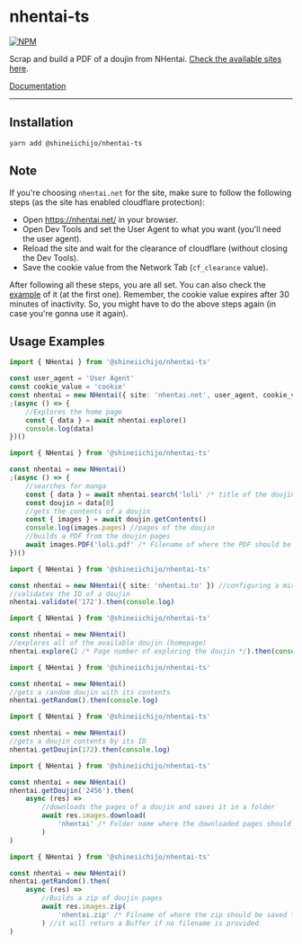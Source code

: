 # nhentai-ts

[![NPM](https://img.shields.io/badge/Available%20On-NPM-lightgrey.svg?logo=npm&logoColor=339933&labelColor=white&style=flat-square)](https://www.npmjs.com/package/@shineiichijo/nhentai-ts)

Scrap and build a PDF of a doujin from NHentai. [Check the available sites here](https://github.com/LuckyYam/nhentai-ts/blob/master/src/lib/constants.ts#L1).

[Documentation](https://luckyyam.github.io/nhentai-ts/)

---

## Installation
```
yarn add @shineiichijo/nhentai-ts
```

## Note

If you're choosing `nhentai.net` for the site, make sure to follow the following steps (as the site has enabled cloudflare protection):

- Open https://nhentai.net/ in your browser.
- Open Dev Tools and set the User Agent to what you want (you'll need the user agent).
- Reload the site and wait for the clearance of cloudflare (without closing the Dev Tools).
- Save the cookie value from the Network Tab (`cf_clearance` value).

After following all these steps, you are all set. You can also check the [example](#usage-examples) of it (at the first one). Remember, the cookie value expires after 30 minutes of inactivity. So, you might have to do the above steps again (in case you're gonna use it again).

## Usage Examples
```ts
import { NHentai } from '@shineiichijo/nhentai-ts'

const user_agent = 'User Agent'
const cookie_value = 'cookie'
const nhentai = new NHentai({ site: 'nhentai.net', user_agent, cookie_value }) //check above
;(async () => {
    //Explores the home page
    const { data } = await nhentai.explore()
    console.log(data)
})()
```

```ts
import { NHentai } from '@shineiichijo/nhentai-ts'

const nhentai = new NHentai()
;(async () => {
    //searches for manga
    const { data } = await nhentai.search('loli' /* title of the doujin to search */, { page: 1 } /* Page of the search */)
    const doujin = data[0]
    //gets the contents of a doujin
    const { images } = await doujin.getContents()
    console.log(images.pages) //pages of the doujin
    //builds a PDF from the doujin pages
    await images.PDF('loli.pdf' /* Filename of where the PDF should be saved */) //will return a Buffer if no filename is provided
})()
```

```ts
import { NHentai } from '@shineiichijo/nhentai-ts'

const nhentai = new NHentai({ site: 'nhentai.to' }) //configuring a mirror site of the class (you can check the available sites here: https://github.com/LuckyYam/nhentai-ts/blob/master/src/lib/constants.ts#L1)
//validates the ID of a doujin
nhentai.validate('172').then(console.log)
```

```ts
import { NHentai } from '@shineiichijo/nhentai-ts'

const nhentai = new NHentai()
//explores all of the available doujin (homepage)
nhentai.explore(2 /* Page number of exploring the doujin */).then(console.log)
```

```ts
import { NHentai } from '@shineiichijo/nhentai-ts'

const nhentai = new NHentai()
//gets a random doujin with its contents
nhentai.getRandom().then(console.log)
```

```ts
import { NHentai } from '@shineiichijo/nhentai-ts'

const nhentai = new NHentai()
//gets a doujin contents by its ID
nhentai.getDoujin(172).then(console.log)

```

```ts
import { NHentai } from '@shineiichijo/nhentai-ts'

const nhentai = new NHentai()
nhentai.getDoujin('2456').then(
    async (res) =>
        //downloads the pages of a doujin and saves it in a folder
        await res.images.download(
            'nhentai' /* Folder name where the downloaded pages should be saved */
        )
)
```

```ts
import { NHentai } from '@shineiichijo/nhentai-ts'

const nhentai = new NHentai()
nhentai.getRandom().then(
    async (res) =>
        //Builds a zip of doujin pages
        await res.images.zip(
            'nhentai.zip' /* Filname of where the zip should be saved */
        ) //it will return a Buffer if no filename is provided
)
```